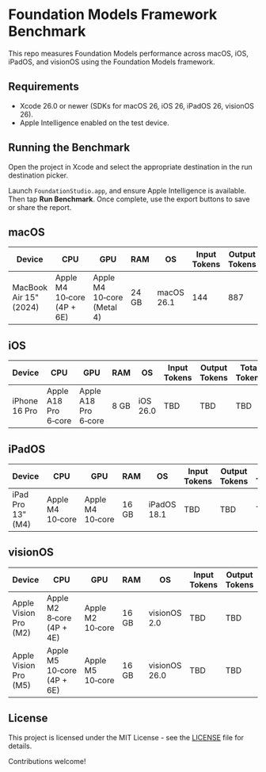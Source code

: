 # Foundation Models Framework Benchmark

This repo measures Foundation Models performance across macOS, iOS, iPadOS, and visionOS using the Foundation Models framework.

## Requirements

- Xcode 26.0 or newer (SDKs for macOS 26, iOS 26, iPadOS 26, visionOS 26).
- Apple Intelligence enabled on the test device.

## Running the Benchmark

Open the project in Xcode and select the appropriate destination in the run destination picker.

Launch `FoundationStudio.app`, and ensure Apple Intelligence is available. Then tap **Run Benchmark**. Once complete, use the export buttons to save or share the report.

## macOS

| Device | CPU | GPU | RAM | OS | Input Tokens | Output Tokens | Total Tokens | Duration | Tokens/sec |
| --- | --- | --- | --- | --- | --- | --- | --- | --- | --- |
| MacBook Air 15" (2024) | Apple M4 10‑core (4P + 6E) | Apple M4 10‑core (Metal 4) | 24 GB | macOS 26.1 | 144 | 887 | 1,031 | 15.23s | **58.24** |

## iOS

| Device | CPU | GPU | RAM | OS | Input Tokens | Output Tokens | Total Tokens | Duration | Tokens/sec |
| --- | --- | --- | --- | --- | --- | --- | --- | --- | --- |
| iPhone 16 Pro | Apple A18 Pro 6‑core | Apple A18 Pro 6‑core | 8 GB | iOS 26.0 | TBD | TBD | TBD | TBD | TBD |

## iPadOS

| Device | CPU | GPU | RAM | OS | Input Tokens | Output Tokens | Total Tokens | Duration | Tokens/sec |
| --- | --- | --- | --- | --- | --- | --- | --- | --- | --- |
| iPad Pro 13" (M4) | Apple M4 10‑core | Apple M4 10‑core | 16 GB | iPadOS 18.1 | TBD | TBD | TBD | TBD | TBD |

## visionOS

| Device | CPU | GPU | RAM | OS | Input Tokens | Output Tokens | Total Tokens | Duration | Tokens/sec |
| --- | --- | --- | --- | --- | --- | --- | --- | --- | --- |
| Apple Vision Pro (M2) | Apple M2 8‑core (4P + 4E) | Apple M2 10‑core | 16 GB | visionOS 2.0 | TBD | TBD | TBD | TBD | TBD |
| Apple Vision Pro (M5) | Apple M5 10‑core (4P + 6E) | Apple M5 10‑core | 16 GB | visionOS 26.0 | TBD | TBD | TBD | TBD | TBD |

## License

This project is licensed under the MIT License - see the [LICENSE](LICENSE) file for details.

Contributions welcome!
